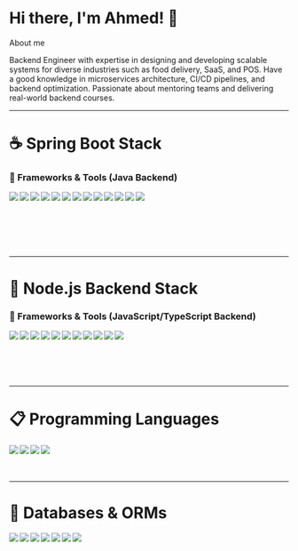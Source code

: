 # Hi there, I'm Ahmed! 👋
About me

Backend Engineer with expertise in designing and developing scalable systems
for diverse industries such as food delivery, SaaS, and POS. Have a good knowledge in microservices
architecture, CI/CD pipelines, and backend optimization. Passionate about mentoring teams and delivering
real-world backend courses.

---

# ☕ Spring Boot Stack

### 🧰 Frameworks & Tools (Java Backend)
<img align="left" src="https://img.shields.io/badge/Spring%20Boot-6DB33F?style=for-the-badge&logo=spring-boot&logoColor=white"/>
<img align="left" src="https://img.shields.io/badge/Spring%20Framework-6DB33F?style=for-the-badge&logo=spring&logoColor=white"/>
<img align="left" src="https://img.shields.io/badge/Spring%20Security-6DB33F?style=for-the-badge&logo=spring-security&logoColor=white"/>
<img align="left" src="https://img.shields.io/badge/Spring%20Data%20JPA-6DB33F?style=for-the-badge&logo=spring&logoColor=white"/>
<img align="left" src="https://img.shields.io/badge/Hibernate-59666C?style=for-the-badge&logo=hibernate&logoColor=white"/>
<img align="left" src="https://img.shields.io/badge/OpenFeign-007396?style=for-the-badge&logo=java&logoColor=white"/>
<img align="left" src="https://img.shields.io/badge/Maven-C71A36?style=for-the-badge&logo=apachemaven&logoColor=white"/>
<img align="left" src="https://img.shields.io/badge/Gradle-02303A?style=for-the-badge&logo=gradle&logoColor=white"/>
<img align="left" src="https://img.shields.io/badge/JUnit-25A162?style=for-the-badge&logo=java&logoColor=white"/>
<img align="left" src="https://img.shields.io/badge/Mockito-9B4F96?style=for-the-badge&logo=java&logoColor=white"/>
<img align="left" src="https://img.shields.io/badge/MapStruct-5382a1?style=for-the-badge&logo=java&logoColor=white"/>
<img align="left" src="https://img.shields.io/badge/Lombok-999999?style=for-the-badge&logo=java&logoColor=white"/>
<img align="left" src="https://img.shields.io/badge/Java-ED8B00?style=for-the-badge&logo=openjdk&logoColor=white"/>

<br/><br/><br/><br/><br/><br/>

---

# 🚀 Node.js Backend Stack

### 🧰 Frameworks & Tools (JavaScript/TypeScript Backend)
<img align="left" src="https://img.shields.io/badge/node.js-339933?style=for-the-badge&logo=node.js&logoColor=white"/>
<img align="left" src="https://img.shields.io/badge/Express.js-000000?style=for-the-badge&logo=express&logoColor=white"/>
<img align="left" src="https://img.shields.io/badge/NestJS-E0234E?style=for-the-badge&logo=nestjs&logoColor=white"/>
<img align="left" src="https://img.shields.io/badge/Jest-C21325?style=for-the-badge&logo=jest&logoColor=white"/>
<img align="left" src="https://img.shields.io/badge/Mocha-8D6748?style=for-the-badge&logo=mocha&logoColor=white"/>
<img align="left" src="https://img.shields.io/badge/GraphQL-E10098?style=for-the-badge&logo=graphql&logoColor=white"/>
<img align="left" src="https://img.shields.io/badge/Socket.io-010101?style=for-the-badge&logo=socket.io&logoColor=white"/>
<img align="left" src="https://img.shields.io/badge/BullMQ-D7263D?style=for-the-badge&logo=bullmq&logoColor=white"/>
<img align="left" src="https://img.shields.io/badge/gRPC-4285F4?style=for-the-badge&logo=grpc&logoColor=white"/>
<img align="left" src="https://img.shields.io/badge/Docker-2496ED?style=for-the-badge&logo=docker&logoColor=white"/>
<img align="left" src="https://img.shields.io/badge/AWS-232F3E?style=for-the-badge&logo=amazonaws&logoColor=white"/>

<br/><br/><br/><br/><br/>

---

# 📋 Programming Languages

<img align="left" src="https://img.shields.io/badge/JavaScript-F7DF1E?style=for-the-badge&logo=javascript&logoColor=black"/>
<img align="left" src="https://img.shields.io/badge/TypeScript-3178C6?style=for-the-badge&logo=typescript&logoColor=white"/>
<img align="left" src="https://img.shields.io/badge/Java-ED8B00?style=for-the-badge&logo=openjdk&logoColor=white"/>
<img align="left" src="https://img.shields.io/badge/C%23-239120?style=for-the-badge&logo=c-sharp&logoColor=white"/>

<br/><br/><br/>

---

# 💾 Databases & ORMs

<img align="left" src="https://img.shields.io/badge/PostgreSQL-316192?style=for-the-badge&logo=postgresql&logoColor=white"/>
<img align="left" src="https://img.shields.io/badge/MongoDB-4EA94B?style=for-the-badge&logo=mongodb&logoColor=white"/>
<img align="left" src="https://img.shields.io/badge/Redis-DC382D?style=for-the-badge&logo=redis&logoColor=white"/>
<img align="left" src="https://img.shields.io/badge/Amazon%20DynamoDB-4053D6?style=for-the-badge&logo=Amazon%20DynamoDB&logoColor=white"/>
<img align="left" src="https://img.shields.io/badge/Prisma-3982CE?style=for-the-badge&logo=Prisma&logoColor=white"/>
<img align="left" src="https://img.shields.io/badge/TypeORM-E83524?style=for-the-badge&logo=typeorm&logoColor=white"/>
<img align="left" src="https://img.shields.io/badge/Sequelize-52B0E7?style=for-the-badge&logo=sequelize&logoColor=white"/>

<br/><br/><br/>
